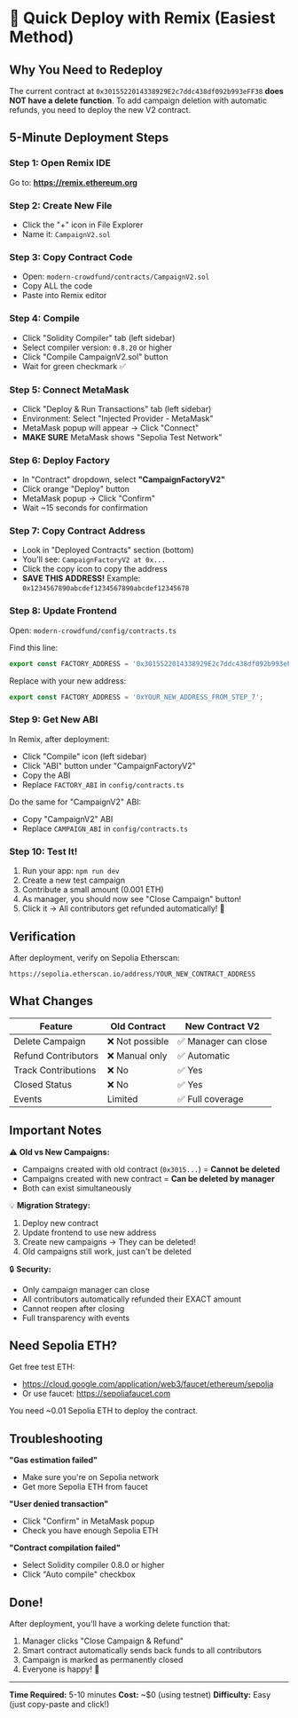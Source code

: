 # 🚀 Quick Deploy with Remix (Easiest Method)

## Why You Need to Redeploy

The current contract at `0x3015522014338929E2c7ddc438df092b993eFF38` **does NOT have a delete function**. To add campaign deletion with automatic refunds, you need to deploy the new V2 contract.

## 5-Minute Deployment Steps

### Step 1: Open Remix IDE
Go to: **https://remix.ethereum.org**

### Step 2: Create New File
- Click the "+" icon in File Explorer
- Name it: `CampaignV2.sol`

### Step 3: Copy Contract Code
- Open: `modern-crowdfund/contracts/CampaignV2.sol`
- Copy ALL the code
- Paste into Remix editor

### Step 4: Compile
- Click "Solidity Compiler" tab (left sidebar)
- Select compiler version: `0.8.20` or higher
- Click "Compile CampaignV2.sol" button
- Wait for green checkmark ✅

### Step 5: Connect MetaMask
- Click "Deploy & Run Transactions" tab (left sidebar)
- Environment: Select "Injected Provider - MetaMask"
- MetaMask popup will appear → Click "Connect"
- **MAKE SURE** MetaMask shows "Sepolia Test Network"

### Step 6: Deploy Factory
- In "Contract" dropdown, select **"CampaignFactoryV2"**
- Click orange "Deploy" button
- MetaMask popup → Click "Confirm"
- Wait ~15 seconds for confirmation

### Step 7: Copy Contract Address
- Look in "Deployed Contracts" section (bottom)
- You'll see: `CampaignFactoryV2 at 0x...`
- Click the copy icon to copy the address
- **SAVE THIS ADDRESS!** Example: `0x1234567890abcdef1234567890abcdef12345678`

### Step 8: Update Frontend
Open: `modern-crowdfund/config/contracts.ts`

Find this line:
```typescript
export const FACTORY_ADDRESS = '0x3015522014338929E2c7ddc438df092b993eFF38';
```

Replace with your new address:
```typescript
export const FACTORY_ADDRESS = '0xYOUR_NEW_ADDRESS_FROM_STEP_7';
```

### Step 9: Get New ABI
In Remix, after deployment:
- Click "Compile" icon (left sidebar)
- Click "ABI" button under "CampaignFactoryV2"
- Copy the ABI
- Replace `FACTORY_ABI` in `config/contracts.ts`

Do the same for "CampaignV2" ABI:
- Copy "CampaignV2" ABI
- Replace `CAMPAIGN_ABI` in `config/contracts.ts`

### Step 10: Test It!
1. Run your app: `npm run dev`
2. Create a new test campaign
3. Contribute a small amount (0.001 ETH)
4. As manager, you should now see "Close Campaign" button!
5. Click it → All contributors get refunded automatically! 🎉

## Verification

After deployment, verify on Sepolia Etherscan:
```
https://sepolia.etherscan.io/address/YOUR_NEW_CONTRACT_ADDRESS
```

## What Changes

| Feature | Old Contract | New Contract V2 |
|---------|-------------|-----------------|
| Delete Campaign | ❌ Not possible | ✅ Manager can close |
| Refund Contributors | ❌ Manual only | ✅ Automatic |
| Track Contributions | ❌ No | ✅ Yes |
| Closed Status | ❌ No | ✅ Yes |
| Events | Limited | ✅ Full coverage |

## Important Notes

⚠️ **Old vs New Campaigns:**
- Campaigns created with old contract (`0x3015...`) = **Cannot be deleted**
- Campaigns created with new contract = **Can be deleted by manager**
- Both can exist simultaneously

💡 **Migration Strategy:**
1. Deploy new contract
2. Update frontend to use new address
3. Create new campaigns → They can be deleted!
4. Old campaigns still work, just can't be deleted

🔒 **Security:**
- Only campaign manager can close
- All contributors automatically refunded their EXACT amount
- Cannot reopen after closing
- Full transparency with events

## Need Sepolia ETH?

Get free test ETH:
- https://cloud.google.com/application/web3/faucet/ethereum/sepolia
- Or use faucet: https://sepoliafaucet.com

You need ~0.01 Sepolia ETH to deploy the contract.

## Troubleshooting

**"Gas estimation failed"**
- Make sure you're on Sepolia network
- Get more Sepolia ETH from faucet

**"User denied transaction"**
- Click "Confirm" in MetaMask popup
- Check you have enough Sepolia ETH

**"Contract compilation failed"**
- Select Solidity compiler 0.8.0 or higher
- Click "Auto compile" checkbox

## Done!

After deployment, you'll have a working delete function that:
1. Manager clicks "Close Campaign & Refund"
2. Smart contract automatically sends back funds to all contributors
3. Campaign is marked as permanently closed
4. Everyone is happy! 🎉

---

**Time Required:** 5-10 minutes
**Cost:** ~$0 (using testnet)
**Difficulty:** Easy (just copy-paste and click!)
